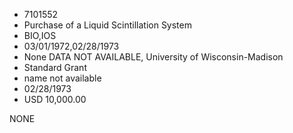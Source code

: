 * 7101552
* Purchase of a Liquid Scintillation System
* BIO,IOS
* 03/01/1972,02/28/1973
* None   DATA NOT AVAILABLE, University of Wisconsin-Madison
* Standard Grant
*   name not available
* 02/28/1973
* USD 10,000.00

NONE